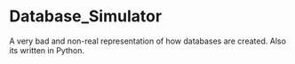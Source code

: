 # Database_Simulator
 A very bad and non-real representation of how databases are created. Also its written in Python.
